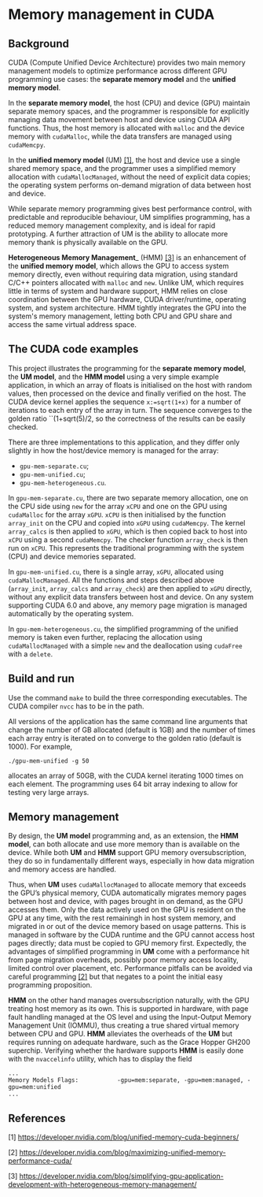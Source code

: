 # Memory management in CUDA

## Background

CUDA (Compute Unified Device Architecture) provides two main memory management models to optimize performance across different GPU programming use cases: the __separate memory model__ and the __unified memory model__.

In the __separate memory model__, the host (CPU) and device (GPU) maintain separate memory spaces, and the programmer is responsible for explicitly managing data movement between host and device using CUDA API functions. Thus, the host memory is allocated with ``malloc`` and the device memory with ``cudaMalloc``, while the data transfers are managed using ``cudaMemcpy``.

In the __unified memory model__ (UM) [[1]](#1), the host and device use a single shared memory space, and the programmer uses a simplified memory allocation with ``cudaMallocManaged``, without the need of explicit data copies; the operating system performs on-demand migration of data between host and device.

While separate memory programming gives best performance control, with predictable and reproducible behaviour, UM simplifies programming, has a reduced memory management complexity, and is ideal for rapid prototyping. A further attraction of UM is the ability to allocate more memory thank is physically available on the GPU.

__Heterogeneous Memory Management___ (HMM) [[3]](#3) is an enhancement of the __unified memory model__, which allows the GPU to access system memory directly, even without requiring data migration, using standard C/C++ pointers allocated with ``malloc`` and ``new``. Unlike UM, which requires little in terms of system and hardware support, HMM relies on close coordination between the GPU hardware, CUDA driver/runtime, operating system, and system architecture. HMM tightly integrates the GPU into the system's memory management, letting both CPU and GPU share and access the same virtual address space.

## The CUDA code examples

This project illustrates the programming for the __separate memory model__, the __UM model__, and the __HMM model__ using a very simple example application, in which an array of floats is initialised on the host with random values, then processed on the device and finally verified on the host. The CUDA device kernel applies the sequence ``x:=sqrt(1+x)`` for a number of iterations to each entry of the array in turn. The sequence converges to the golden ratio ``(1+sqrt(5)/2, so the correctness of the results can be easily checked.

There are three implementations to this application, and they differ only slightly in how the host/device memory is managed for the array:
* ``gpu-mem-separate.cu``;
* ``gpu-mem-unified.cu``;
* ``gpu-mem-heterogeneous.cu``.

In ``gpu-mem-separate.cu``, there are two separate memory allocation, one on the CPU side using ``new`` for the array ``xCPU`` and one on the GPU using ``cudaMalloc`` for the array ``xGPU``. ``xCPU`` is then initialised by the function ``array_init`` on the CPU and copied into ``xGPU`` using ``cudaMemcpy``. The kernel ``array_calcs`` is then applied to ``xGPU``, which is then copied back to host into ``xCPU`` using a second ``cudaMemcpy``. The checker function ``array_check`` is then run on ``xCPU``. This represents the traditional programming with the system (CPU) and device memories separated.

In ``gpu-mem-unified.cu``, there is a single array, ``xGPU``, allocated using ``cudaMallocManaged``. All the functions and steps described above (``array_init``, ``array_calcs`` and ``array_check``) are then applied to ``xGPU`` directly, without any explicit data transfers between host and device. On any system supporting CUDA 6.0 and above, any memory page migration is managed automatically by the operating system.

In ``gpu-mem-heterogeneous.cu``, the simplified programming of the unified memory is taken even further, replacing the allocation using ``cudaMallocManaged`` with a simple ``new`` and the deallocation using ``cudaFree`` with a ``delete``.

## Build and run

Use the command ``make`` to build the three corresponding executables. The CUDA compiler ``nvcc`` has to be in the path.

All versions of the application has the same command line arguments that change the number of GB allocated (default is 1GB) and the number of times each array entry is iterated on to converge to the golden ratio (default is 1000). For example,
```
./gpu-mem-unified -g 50
```
allocates an array of 50GB, with the CUDA kernel iterating 1000 times on each element. The programming uses 64 bit array indexing to allow for testing very large arrays.

## Memory management

By design, the __UM model__ programming and, as an extension, the __HMM model__, can both allocate and use more memory than is available on the device. While both __UM__ and __HMM__ support GPU memory oversubscription, they do so in fundamentally different ways, especially in how data migration and memory access are handled.

Thus, when __UM__ uses ``cudaMallocManaged`` to allocate memory that exceeds the GPU’s physical memory, CUDA automatically migrates memory pages between host and device, with pages brought in on demand, as the GPU accesses them. Only the data actively used on the GPU is resident on the GPU at any time, with the rest remainingh in host system memory, and migrated in or out of the device memory based on usage patterns. This is managed in software by the CUDA runtime and the GPU cannot access host pages directly; data must be copied to GPU memory first. Expectedly, the advantages of simplified programming in __UM__ come with a performance hit from page migration overheads, possibly poor memory access locality, limited control over placement, etc. Performance pitfalls can be avoided via careful programming [[2]](#2) but that negates to a point the initial easy programming proposition.

__HMM__ on the other hand manages oversubscription naturally, with the GPU treating host memory as its own. This is supported in hardware, with page fault handling managed at the OS level and using the Input-Output Memory Management Unit (IOMMU), thus creating a true shared virtual memory between CPU and GPU. __HMM__ alleviates the overheads of the __UM__ but requires running on adequate hardware, such as the Grace Hopper GH200 superchip. Verifying whether the hardware supports __HMM__ is easily done with the ``nvaccelinfo`` utility, which has to display the field
```
...
Memory Models Flags:           -gpu=mem:separate, -gpu=mem:managed, -gpu=mem:unified
...

```


## References

<a id="1">[1]</a>
https://developer.nvidia.com/blog/unified-memory-cuda-beginners/

<a id="2">[2]</a>
https://developer.nvidia.com/blog/maximizing-unified-memory-performance-cuda/

<a id="3">[3]</a>
https://developer.nvidia.com/blog/simplifying-gpu-application-development-with-heterogeneous-memory-management/